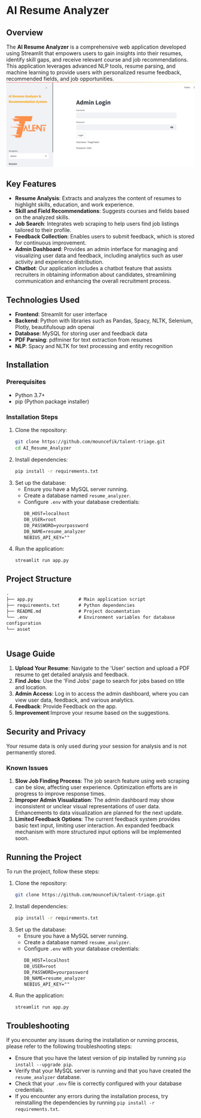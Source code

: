 
# AI Resume Analyzer

## Overview
The **AI Resume Analyzer** is a comprehensive web application developed using Streamlit that empowers users to gain insights into their resumes, identify skill gaps, and receive relevant course and job recommendations. This application leverages advanced NLP tools, resume parsing, and machine learning to provide users with personalized resume feedback, recommended fields, and job opportunities.
[![demo](/team-32/asset/thumb.jpg)](/team-32/asset/demo.mp4)
## Key Features
- **Resume Analysis**: Extracts and analyzes the content of resumes to highlight skills, education, and work experience.
- **Skill and Field Recommendations**: Suggests courses and fields based on the analyzed skills.
- **Job Search**: Integrates web scraping to help users find job listings tailored to their profile.
- **Feedback Collection**: Enables users to submit feedback, which is stored for continuous improvement.
- **Admin Dashboard**: Provides an admin interface for managing and visualizing user data and feedback, including analytics such as user activity and experience distribution.
- **Chatbot**: Our application includes a chatbot feature that assists recruiters in obtaining information about candidates, streamlining communication and enhancing the overall recruitment process.

## Technologies Used
- **Frontend**: Streamlit for user interface
- **Backend**: Python with libraries such as Pandas, Spacy, NLTK, Selenium, Plotly, beautifulsoup adn openai 
- **Database**: MySQL for storing user and feedback data
- **PDF Parsing**: pdfminer for text extraction from resumes
- **NLP**: Spacy and NLTK for text processing and entity recognition

## Installation
### Prerequisites
- Python 3.7+
- pip (Python package installer)

### Installation Steps
1. Clone the repository:
   ```bash
   git clone https://github.com/mouncefik/talent-triage.git
   cd AI_Resume_Analyzer
   ```
2. Install dependencies:
   ```bash
   pip install -r requirements.txt
   ```
3. Set up the database:
   - Ensure you have a MySQL server running.
   - Create a database named `resume_analyzer`.
   - Configure `.env` with your database credentials:
     ```
     DB_HOST=localhost
     DB_USER=root
     DB_PASSWORD=yourpassword
     DB_NAME=resume_analyzer
     NEBIUS_API_KEY=""
     ```
4. Run the application:
   ```bash
   streamlit run app.py
   ```

## Project Structure
```
.
├── app.py                 # Main application script
├── requirements.txt       # Python dependencies
├── README.md              # Project documentation
└── .env                   # Environment variables for database configuration
└── asset
      
```

## Usage Guide
1. **Upload Your Resume**: Navigate to the 'User' section and upload a PDF resume to get detailed analysis and feedback.
2. **Find Jobs**: Use the 'Find Jobs' page to search for jobs based on title and location.
3. **Admin Access**: Log in to access the admin dashboard, where you can view user data, feedback, and various analytics.
4. **Feedback**: Provide Feedback on the app.
5. **Improvement**:Improve your resume based on the suggestions.

## Security and Privacy
Your resume data is only used during your session for analysis and is not permanently stored.

### Known Issues
1. **Slow Job Finding Process**: The job search feature using web scraping can be slow, affecting user experience. Optimization efforts are in progress to improve response times.
2. **Improper Admin Visualization**: The admin dashboard may show inconsistent or unclear visual representations of user data. Enhancements to data visualization are planned for the next update.
3. **Limited Feedback Options**: The current feedback system provides basic text input, limiting user interaction. An expanded feedback mechanism with more structured input options will be implemented soon.

## Running the Project
To run the project, follow these steps:

1. Clone the repository:
   ```bash
   git clone https://github.com/mouncefik/talent-triage.git
   ```
2. Install dependencies:
   ```bash
   pip install -r requirements.txt
   ```
3. Set up the database:
   - Ensure you have a MySQL server running.
   - Create a database named `resume_analyzer`.
   - Configure `.env` with your database credentials:
     ```
     DB_HOST=localhost
     DB_USER=root
     DB_PASSWORD=yourpassword
     DB_NAME=resume_analyzer
     NEBIUS_API_KEY=""
     ```
4. Run the application:
   ```bash
   streamlit run app.py
   ```

## Troubleshooting
If you encounter any issues during the installation or running process, please refer to the following troubleshooting steps:

* Ensure that you have the latest version of pip installed by running `pip install --upgrade pip`.
* Verify that your MySQL server is running and that you have created the `resume_analyzer` database.
* Check that your `.env` file is correctly configured with your database credentials.
* If you encounter any errors during the installation process, try reinstalling the dependencies by running `pip install -r requirements.txt`.